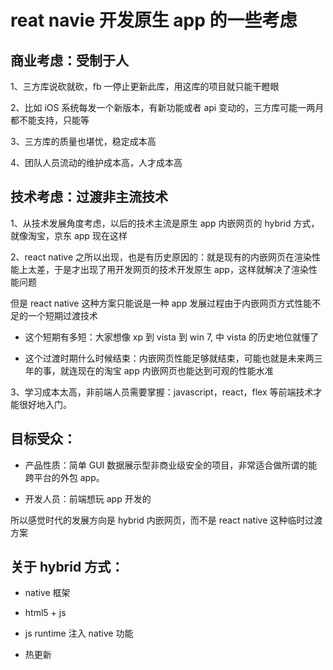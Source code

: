 # reat navie 开发原生 app 的一些考虑

## 商业考虑：受制于人

1、三方库说砍就砍，fb 一停止更新此库，用这库的项目就只能干瞪眼

2、比如 iOS 系统每发一个新版本，有新功能或者 api 变动的，三方库可能一两月都不能支持，只能等

3、三方库的质量也堪忧，稳定成本高

4、团队人员流动的维护成本高，人才成本高


## 技术考虑：过渡非主流技术

1、从技术发展角度考虑，以后的技术主流是原生 app 内嵌网页的 hybrid 方式，就像淘宝，京东 app 现在这样

2、react native 之所以出现，也是有历史原因的：就是现有的内嵌网页在渲染性能上太差，于是才出现了用开发网页的技术开发原生 app，这样就解决了渲染性能问题

但是 react native 这种方案只能说是一种 app 发展过程由于内嵌网页方式性能不足的一个短期过渡技术

- 这个短期有多短：大家想像 xp 到 vista 到 win 7, 中 vista 的历史地位就懂了

- 这个过渡时期什么时候结束：内嵌网页性能足够就结束，可能也就是未来两三年的事，就连现在的淘宝 app 内嵌网页也能达到可观的性能水准

3、学习成本太高，非前端人员需要掌握：javascript，react，flex 等前端技术才能很好地入门。


## 目标受众：

- 产品性质：简单 GUI 数据展示型非商业级安全的项目，非常适合做所谓的能跨平台的外包 app。

- 开发人员：前端想玩 app 开发的


所以感觉时代的发展方向是 hybrid 内嵌网页，而不是 react native 这种临时过渡方案


## 关于 hybrid 方式：

- native 框架

- html5 + js

- js runtime 注入 native 功能

- 热更新

